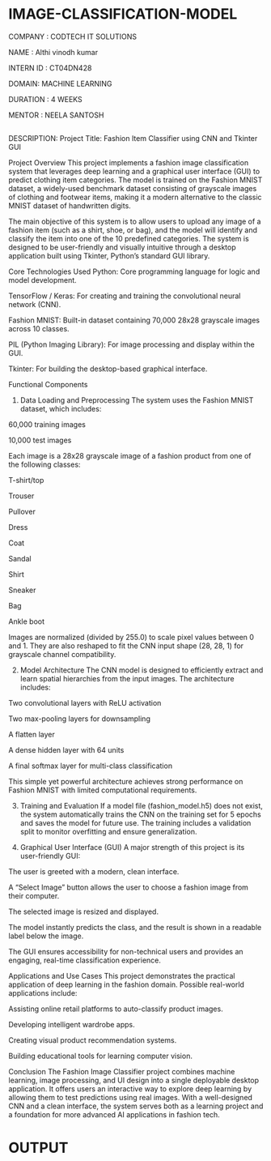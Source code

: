# IMAGE-CLASSIFICATION-MODEL

COMPANY : CODTECH IT SOLUTIONS

NAME : Althi vinodh kumar

INTERN ID : CT04DN428

DOMAIN: MACHINE LEARNING

DURATION : 4 WEEKS

MENTOR : NEELA SANTOSH

##
DESCRIPTION:
Project Title:
Fashion Item Classifier using CNN and Tkinter GUI

Project Overview
This project implements a fashion image classification system that leverages deep learning and a graphical user interface (GUI) to predict clothing item categories. The model is trained on the Fashion MNIST dataset, a widely-used benchmark dataset consisting of grayscale images of clothing and footwear items, making it a modern alternative to the classic MNIST dataset of handwritten digits.

The main objective of this system is to allow users to upload any image of a fashion item (such as a shirt, shoe, or bag), and the model will identify and classify the item into one of the 10 predefined categories. The system is designed to be user-friendly and visually intuitive through a desktop application built using Tkinter, Python’s standard GUI library.

Core Technologies Used
Python: Core programming language for logic and model development.

TensorFlow / Keras: For creating and training the convolutional neural network (CNN).

Fashion MNIST: Built-in dataset containing 70,000 28x28 grayscale images across 10 classes.

PIL (Python Imaging Library): For image processing and display within the GUI.

Tkinter: For building the desktop-based graphical interface.

Functional Components
1. Data Loading and Preprocessing
The system uses the Fashion MNIST dataset, which includes:

60,000 training images

10,000 test images

Each image is a 28x28 grayscale image of a fashion product from one of the following classes:

T-shirt/top

Trouser

Pullover

Dress

Coat

Sandal

Shirt

Sneaker

Bag

Ankle boot

Images are normalized (divided by 255.0) to scale pixel values between 0 and 1. They are also reshaped to fit the CNN input shape (28, 28, 1) for grayscale channel compatibility.

2. Model Architecture
The CNN model is designed to efficiently extract and learn spatial hierarchies from the input images. The architecture includes:

Two convolutional layers with ReLU activation

Two max-pooling layers for downsampling

A flatten layer

A dense hidden layer with 64 units

A final softmax layer for multi-class classification

This simple yet powerful architecture achieves strong performance on Fashion MNIST with limited computational requirements.

3. Training and Evaluation
If a model file (fashion_model.h5) does not exist, the system automatically trains the CNN on the training set for 5 epochs and saves the model for future use. The training includes a validation split to monitor overfitting and ensure generalization.

4. Graphical User Interface (GUI)
A major strength of this project is its user-friendly GUI:

The user is greeted with a modern, clean interface.

A “Select Image” button allows the user to choose a fashion image from their computer.

The selected image is resized and displayed.

The model instantly predicts the class, and the result is shown in a readable label below the image.

The GUI ensures accessibility for non-technical users and provides an engaging, real-time classification experience.

Applications and Use Cases
This project demonstrates the practical application of deep learning in the fashion domain. Possible real-world applications include:

Assisting online retail platforms to auto-classify product images.

Developing intelligent wardrobe apps.

Creating visual product recommendation systems.

Building educational tools for learning computer vision.

Conclusion
The Fashion Image Classifier project combines machine learning, image processing, and UI design into a single deployable desktop application. It offers users an interactive way to explore deep learning by allowing them to test predictions using real images. With a well-designed CNN and a clean interface, the system serves both as a learning project and a foundation for more advanced AI applications in fashion tech.
##

# OUTPUT

